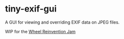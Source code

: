 # tiny-exif-gui
A GUI for viewing and overriding EXIF data on JPEG files.

WIP for the [Wheel Reinvention Jam](https://handmade.network/jam/2023)
